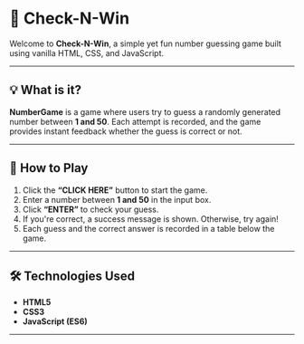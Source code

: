 # 🎯 Check-N-Win

Welcome to **Check-N-Win**, a simple yet fun number guessing game built using vanilla HTML, CSS, and JavaScript.

---

## 💡 What is it?

**NumberGame** is a game where users try to guess a randomly generated number between **1 and 50**. Each attempt is recorded, and the game provides instant feedback whether the guess is correct or not.

---

## 🚀 How to Play

1. Click the **“CLICK HERE”** button to start the game.
2. Enter a number between **1 and 50** in the input box.
3. Click **“ENTER”** to check your guess.
4. If you're correct, a success message is shown. Otherwise, try again!
5. Each guess and the correct answer is recorded in a table below the game.

---

## 🛠️ Technologies Used

- **HTML5**
- **CSS3**
- **JavaScript (ES6)**

---


